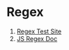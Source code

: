 # Regex

1. [Regex Test Site](https://regex101.com/)
1. [JS Regex Doc](https://developer.mozilla.org/en-US/docs/Web/JavaScript/Guide/Regular_Expressions)
